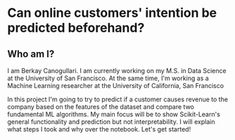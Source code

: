 # Can online customers' intention be predicted beforehand?

## Who am I?

I am Berkay Canogullari. I am currently working on my M.S. in Data Science at the University of San Francisco. At the same time, I'm working as a Machine Learning researcher at the University of California, San Francisco

In this project I'm going to try to predict if a customer causes revenue to the company based on the features of the dataset and compare two fundamental ML algorithms. My main focus will be to show Scikit-Learn's general functionality and prediction but not interpretability. I will explain what steps I took and why over the notebook. Let's get started!

